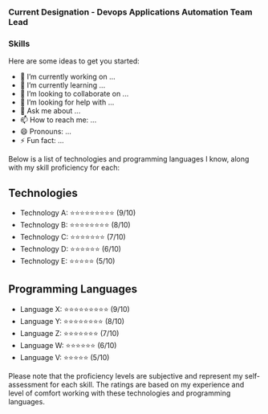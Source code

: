### Current Designation - Devops Applications Automation Team Lead
### Skills
Here are some ideas to get you started:

- 🔭 I’m currently working on ...
- 🌱 I’m currently learning ...
- 👯 I’m looking to collaborate on ...
- 🤔 I’m looking for help with ...
- 💬 Ask me about ...
- 📫 How to reach me: ...
- 😄 Pronouns: ...
- ⚡ Fun fact: ...



Below is a list of technologies and programming languages I know, along with my skill proficiency for each:

## Technologies

- Technology A: ⭐⭐⭐⭐⭐⭐⭐⭐⭐ (9/10)
- Technology B: ⭐⭐⭐⭐⭐⭐⭐⭐ (8/10)
- Technology C: ⭐⭐⭐⭐⭐⭐⭐ (7/10)
- Technology D: ⭐⭐⭐⭐⭐⭐ (6/10)
- Technology E: ⭐⭐⭐⭐⭐ (5/10)

## Programming Languages

- Language X: ⭐⭐⭐⭐⭐⭐⭐⭐⭐ (9/10)
- Language Y: ⭐⭐⭐⭐⭐⭐⭐⭐ (8/10)
- Language Z: ⭐⭐⭐⭐⭐⭐⭐ (7/10)
- Language W: ⭐⭐⭐⭐⭐⭐ (6/10)
- Language V: ⭐⭐⭐⭐⭐ (5/10)

Please note that the proficiency levels are subjective and represent my self-assessment for each skill. The ratings are based on my experience and level of comfort working with these technologies and programming languages.

